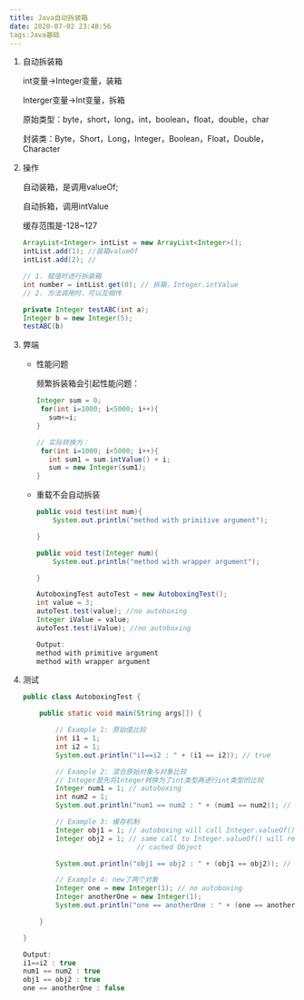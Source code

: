 ```yaml
---
title: Java自动拆装箱
date: 2020-07-02 23:48:56
tags:Java基础
---
```


1. 自动拆装箱

   int变量->Integer变量，装箱

   Interger变量->Int变量，拆箱

   原始类型：byte，short，long，int，boolean，float，double，char

   封装类：Byte，Short，Long，Integer，Boolean，Float，Double，Character

2. 操作

   自动装箱，是调用valueOf;

   自动拆箱，调用intValue

   缓存范围是-128~127

   ```java
   ArrayList<Integer> intList = new ArrayList<Integer>();
   intList.add(1); //装箱valueOf
   intList.add(2); //
   
   // 1. 赋值时进行拆装箱
   int number = intList.get(0); // 拆箱，Integer.intValue
   // 2. 方法调用时，可以互相传
   
   private Integer testABC(int a);
   Integer b = new Integer(5);
   testABC(b)
   ```

3. 弊端

   * 性能问题

     频繁拆装箱会引起性能问题：

     ```java
     Integer sum = 0;
      for(int i=1000; i<5000; i++){
        sum+=i;
     }
     
     // 实际转换为：
      for(int i=1000; i<5000; i++){
        int sum1 = sum.intValue() + i;
        sum = new Integer(sum1);
     }
     ```

   * 重载不会自动拆装

     ```java
     public void test(int num){
         System.out.println("method with primitive argument");
     
     }
     
     public void test(Integer num){
         System.out.println("method with wrapper argument");
     
     }
     
     AutoboxingTest autoTest = new AutoboxingTest();
     int value = 3;
     autoTest.test(value); //no autoboxing 
     Integer iValue = value;
     autoTest.test(iValue); //no autoboxing
     
     Output:
     method with primitive argument
     method with wrapper argument
     ```

4. 测试

   ```java
   public class AutoboxingTest {
   
       public static void main(String args[]) {
   
           // Example 1: 原始值比较
           int i1 = 1;
           int i2 = 1;
           System.out.println("i1==i2 : " + (i1 == i2)); // true
   
           // Example 2: 混合原始对象与对象比较
           // Integer是先将Integer转换为了int类型再进行int类型的比较
           Integer num1 = 1; // autoboxing
           int num2 = 1;
           System.out.println("num1 == num2 : " + (num1 == num2)); // true
   
           // Example 3: 缓存机制
           Integer obj1 = 1; // autoboxing will call Integer.valueOf()
           Integer obj2 = 1; // same call to Integer.valueOf() will return same
                               // cached Object
   
           System.out.println("obj1 == obj2 : " + (obj1 == obj2)); // true
   
           // Example 4: new了两个对象
           Integer one = new Integer(1); // no autoboxing
           Integer anotherOne = new Integer(1);
           System.out.println("one == anotherOne : " + (one == anotherOne)); // false
   
       }
   
   }
   
   Output:
   i1==i2 : true
   num1 == num2 : true
   obj1 == obj2 : true
   one == anotherOne : false
   ```

   

